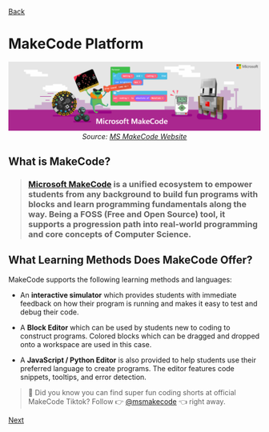 [Back](/makecode-docs/student-docs/1.%20introduction.md)

# MakeCode Platform

 <p align="center"> <img alt="MakeCode Platform" src="../../assets/makecode-cover.png" width="1000px" /><br><em>Source: <a href="https://makecode.com/online-learning">MS MakeCode Website</a></em></p>

## What is MakeCode?

> ### [Microsoft MakeCode](https://makecode.com) is a unified ecosystem to empower students from any background to build fun programs with blocks and learn programming fundamentals along the way. Being a **FOSS** (Free and Open Source) tool, it supports a progression path into real-world programming and core concepts of Computer Science.

## What Learning Methods Does MakeCode Offer?

MakeCode supports the following learning methods and languages:

- An **interactive simulator** which provides students with immediate feedback on how their program is running and makes it easy to test and debug their code.

- A **Block Editor** which can be used by students new to coding to construct programs. Colored blocks which can be dragged and dropped onto a workspace are used in this case.

- A **JavaScript / Python Editor** is also provided to help students use their preferred language to create programs. The editor features code snippets, tooltips, and error detection.

> 📝 Did you know you can find super fun coding shorts at official MakeCode Tiktok? Follow 👉 [ @msmakecode](https://www.tiktok.com/@msmakecode) 👈 right away.

[Next](/makecode-docs/student-docs/3.%20makecode-domains.md)